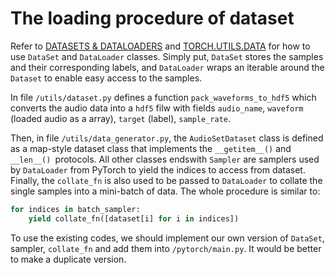 # The loading procedure of dataset

Refer to [DATASETS & DATALOADERS](https://pytorch.org/tutorials/beginner/basics/data_tutorial.html) and [TORCH.UTILS.DATA](https://pytorch.org/docs/stable/data.html#data-loading-order-and-sampler) for how to use `DataSet` and `DataLoader` classes. Simply put, `DataSet` stores the samples and their corresponding labels, and `DataLoader` wraps an iterable around the `Dataset` to enable easy access to the samples.

In file `/utils/dataset.py` defines a function `pack_waveforms_to_hdf5` which converts the audio data into a `hdf5` filw with fields `audio_name`, `waveform` (loaded audio as a array), `target` (label), `sample_rate`.

Then, in file `/utils/data_generator.py`, the `AudioSetDataset` class is defined as a map-style dataset class that implements the `__getitem__()` and `__len__() `protocols. All other classes endswith `Sampler` are samplers used by `DataLoader` from PyTorch to yield the indices to access from dataset. Finally, the `collate_fn` is also used to be passed to `DataLoader` to collate the single samples into a mini-batch of data. The whole procedure is similar to:

```Python
for indices in batch_sampler:
    yield collate_fn([dataset[i] for i in indices])
```

To use the existing codes, we should implement our own version of `DataSet`, sampler, `collate_fn` and add them into `/pytorch/main.py`. It would be better to make a duplicate version.